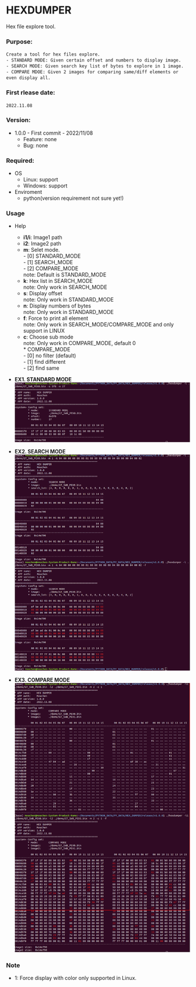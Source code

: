 # HEXDUMPER
Hex file explore tool.

### Purpose:
    Create a tool for hex files explore.
    - STANDARD MODE: Given certain offset and numbers to display image.
    - SEARCH MODE: Given search key list of bytes to explore in 1 image. 
    - COMPARE MDOE: Given 2 images for comparing same/diff elements or even display all.

### First rlease date:
    2022.11.08

### Version:
- 1.0.0 - First commit - 2022/11/08
  - Feature: none
  - Bug: none

### Required:
- OS
  - Linux: support
  - Windows: support
- Enviroment
  - python(version requirement not sure yet!)

### Usage
- Help
  - **i1/i**:  Image1 path
  - **i2**:    Image2 path
  - **m**:     Selet mode.\
          - [0] STANDARD_MODE\
          - [1] SEARCH_MODE\
          - [2] COMPARE_MODE\
          note: Default is STANDARD_MODE
  - **k**:     Hex list in SEARCH_MODE\
        note: Only work in SEARCH_MODE
  - **s**:      Display offset\
        note: Only work in STANDARD_MODE
  - **n**:      Display numbers of bytes\
        note: Only work in STANDARD_MODE
  - **f**:      Force to print all element\
        note: Only work in SEARCH_MODE/COMPARE_MODE and only support in LINUX
  - **c**:      Choose sub mode\
        note: Only work in COMPARE_MODE, default 0\
          * COMPARE_MODE\
            - [0] no filter (default)\
            - [1] find different\
            - [2] find same

- **EX1. STANDARD MODE**\
![alt text](./demo/hexdumper_standard.png "MODE[0]")

- **EX2. SEARCH MODE**\
![alt text](./demo/hexdumper_search.png "MODE[1]")

- **EX3. COMPARE MODE**\
![alt text](./demo/hexdumper_compare.png "MODE[2]")

### Note
- 1: Force display with color only supported in Linux. 
